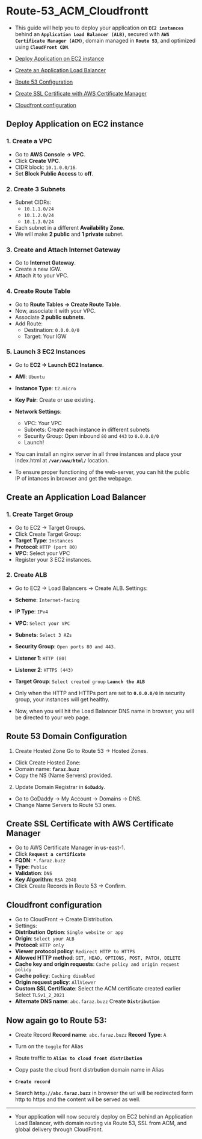 # Route-53_ACM_Cloudfrontt
- This guide will help you to deploy your application on **`EC2 instances`** behind an **`Application Load Balancer (ALB)`**, secured with **`AWS Certificate Manager (ACM)`**, domain managed in **`Route 53`**, and optimized using **`CloudFront CDN`**.


- [Deploy Application on EC2 instance](#deploy-application-on-ec2-instance)
- [Create an Application Load Balancer](#create-an-application-load-balancer)
- [Route 53 Configuration](#route-53-configuration)
- [Create SSL Certificate with AWS Certificate Manager](#create-ssl-certificate-with-aws-certificate-manager)
- [Cloudfront configuration](#cloudfront-configuration)

## Deploy Application on EC2 instance 
### 1. Create a VPC
- Go to **AWS Console → VPC**.
- Click **Create VPC**.
- CIDR block: `10.1.0.0/16`.
- Set **Block Public Access** to **off**.


### 2. Create 3 Subnets
- Subnet CIDRs:
  - `10.1.1.0/24`
  - `10.1.2.0/24`
  - `10.1.3.0/24`
- Each subnet in a different **Availability Zone**.
- We will make **2 public** and **1 private** subnet.


### 3. Create and Attach Internet Gateway
- Go to **Internet Gateway**.
- Create a new IGW.
- Attach it to your VPC.

### 4. Create Route Table
- Go to **Route Tables → Create Route Table**.
- Now, associate it with your VPC.
- Associate **2 public subnets**.
- Add Route:
  - Destination: `0.0.0.0/0`
  - Target: Your IGW


### 5. Launch 3 EC2 Instances
- Go to **EC2 → Launch EC2 Instance**.
- **AMI**: `Ubuntu`
- **Instance Type**: `t2.micro`
- **Key Pair**: Create or use existing.
- **Network Settings**:
  - VPC: Your VPC
  - Subnets: Create each instance in different subnets
  - Security Group: Open inbound `80` and `443` to `0.0.0.0/0`
  - Launch!

- You can install an nginx server in all three instances and place your index.html at **`/var/www/html/`** location.
- To ensure proper functioning of the web-server, you can hit the public IP of intances in browser and get the webpage.

## Create an Application Load Balancer
### 1. Create Target Group
- Go to EC2 → Target Groups.
- Click Create Target Group:
- **Target Type**: `Instances`
- **Protocol**: `HTTP (port 80)`
- **VPC**: Select your VPC
- Register your 3 EC2 instances.

### 2. Create ALB
- Go to EC2 → Load Balancers → Create ALB.
Settings:
- **Scheme**: `Internet-facing`
- **IP Type**: `IPv4`
- **VPC**: `Select your VPC`
- **Subnets**: `Select 3 AZs`
- **Security Group**: `Open ports 80 and 443.`
- **Listener 1**: `HTTP (80)`
- **Listener 2**: `HTTPS (443)`
- **Target Group**: `Select created group`
**`Launch the ALB`**

- Only when the HTTP and HTTPs port are set to **`0.0.0.0/0`** in security group, your instances will get healthy.
- Now, when you will hit the Load Balancer DNS name in browser, you will be directed to your web page.

## Route 53 Domain Configuration
1. Create Hosted Zone
Go to Route 53 → Hosted Zones.
- Click Create Hosted Zone:
- Domain name: **`faraz.buzz`**
- Copy the NS (Name Servers) provided.

2. Update Domain Registrar in **`GoDaddy`**.
- Go to GoDaddy → My Account → Domains → DNS.
- Change Name Servers to Route 53 ones.

## Create SSL Certificate with AWS Certificate Manager
- Go to AWS Certificate Manager in us-east-1.
- Click **`Request a certificate`**
- **FQDN**: `*.faraz.buzz`
- **Type**: `Public`
- **Validation**: `DNS`
- **Key Algorithm**: `RSA 2048`
- Click Create Records in Route 53 → Confirm.

## Cloudfront configuration
- Go to CloudFront → Create Distribution.
- Settings:
- **Distribution Option**: `Single website or app`
- **Origin**: `Select your ALB`
- **Protocol**: `HTTP only`
- **Viewer protocol policy**: `Redirect HTTP to HTTPS`
- **Allowed HTTP method**: `GET, HEAD, OPTIONS, POST, PATCH, DELETE`
- **Cache key and origin requests**: `Cache policy and origin request policy` 
- **Cache policy**: `Caching disabled`
- **Origin request policy**: `AllViewer`
- **Custom SSL Certificate**: Select the ACM certificate created earlier
Select `TLSv1_2_2021`
- **Alternate DNS name**: `abc.faraz.buzz`
Create **`Distribution`**

## Now again go to Route 53:
- Create Record
**Record name**: `abc.faraz.buzz`
**Record Type**: `A`
- Turn on the `toggle` for Alias
- Route traffic to **`Alias to cloud front distribution`**
- Copy paste the cloud front distrbution domain name in Alias
- **`Create record`**

- Search **`http://abc.faraz.buzz`** in browser the url will be redirected form http to https and the content wil be served as well.

-------------------
- Your application will now securely deploy on EC2 behind an Application Load Balancer, with domain routing via Route 53, SSL from ACM, and global delivery through CloudFront.